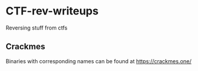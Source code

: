 # CTF-rev-writeups
Reversing stuff from ctfs


## Crackmes
Binaries with corresponding names can be found at 
https://crackmes.one/
